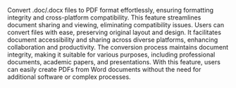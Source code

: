 
Convert .doc/.docx files to PDF format effortlessly, ensuring formatting integrity and cross-platform compatibility. This feature streamlines document sharing and viewing, eliminating compatibility issues. Users can convert files with ease, preserving original layout and design. It facilitates document accessibility and sharing across diverse platforms, enhancing collaboration and productivity. The conversion process maintains document integrity, making it suitable for various purposes, including professional documents, academic papers, and presentations. With this feature, users can easily create PDFs from Word documents without the need for additional software or complex processes.
